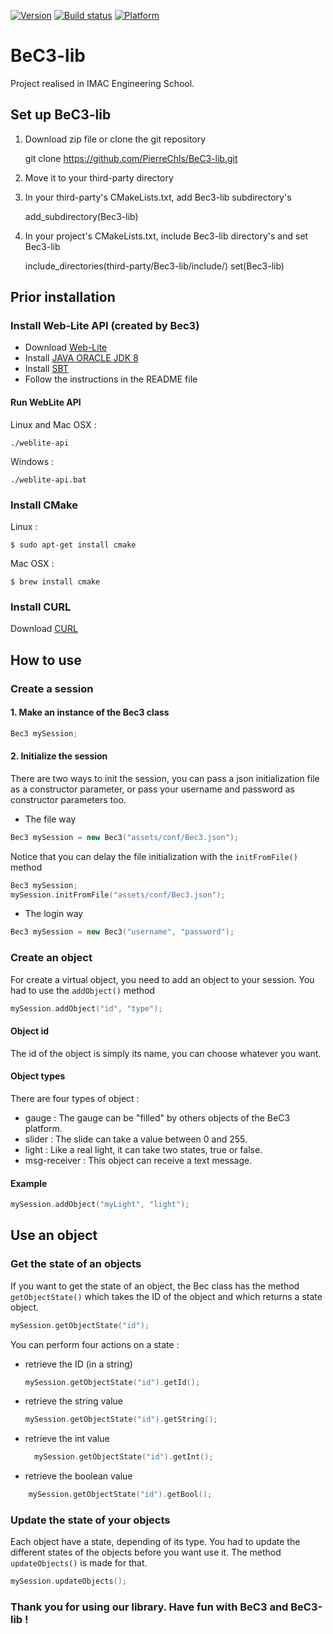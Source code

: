 [![Version](https://img.shields.io/badge/version-1.0-green.svg)](https://img.shields.io/badge/version-1.0-green.svg) [![Build status](https://img.shields.io/badge/build-passing-green.svg)](https://img.shields.io/badge/build-passing-green.svg) [![Platform](https://img.shields.io/badge/platform-Linux%20%7C%20OS%20X%20%7C%20Windows-lightgrey.svg)](https://img.shields.io/badge/platform-Linux%20%7C%20OS%20X%20%7C%20Windows-lightgrey.svg)

# BeC3-lib

Project realised in IMAC Engineering School.

## Set up BeC3-lib

1) Download zip file or clone the git repository

    git clone https://github.com/PierreChls/BeC3-lib.git

2) Move it to your third-party directory

3) In your third-party's CMakeLists.txt, add Bec3-lib subdirectory's

    add_subdirectory(Bec3-lib)

4) In your project's CMakeLists.txt, include Bec3-lib directory's and set Bec3-lib

    include_directories(third-party/Bec3-lib/include/)
    set(Bec3-lib)

## Prior installation



### Install Web-Lite API (created by Bec3)

- Download [Web-Lite](https://drive.google.com/file/d/0ByN00DGNcsTBSUZDbWktbXh2RHM/view?usp=sharing)
- Install [JAVA ORACLE JDK 8](http://www.oracle.com/technetwork/java/javase/downloads/jdk8-downloads-2133151.html)
- Install [SBT](http://www.scala-sbt.org/download.html)
- Follow the instructions in the README file

#### Run WebLite API

Linux and Mac OSX :

	./weblite-api

Windows :

	./weblite-api.bat

### Install CMake

Linux :

    $ sudo apt-get install cmake

Mac OSX :

    $ brew install cmake


### Install CURL

Download [CURL](http://curl.haxx.se/download.html)

## How to use

### Create a session
#### 1. Make an instance of the Bec3 class
```cpp
Bec3 mySession;
```
#### 2. Initialize the session
There are two ways to init the session, you can pass a json initialization file as a constructor parameter, or pass your username and password as constructor parameters too.
* The file way
```cpp
Bec3 mySession = new Bec3("assets/conf/Bec3.json");
```
Notice that you can delay the file initialization with the `initFromFile()` method
```cpp
Bec3 mySession;
mySession.initFromFile("assets/conf/Bec3.json");
```
* The login way
```cpp
Bec3 mySession = new Bec3("username", "password");
```

### Create an object
For create a virtual object, you need to add an object to your session. You had to use the `addObject()` method
```cpp
mySession.addObject("id", "type");
```
#### Object id
The id of the object is simply its name, you can choose whatever you want.
#### Object types
There are four types of object :
* gauge : The gauge can be "filled" by others objects of the BeC3 platform.
* slider : The slide can take a value between 0 and 255.
* light : Like a real light, it can take two states, true or false.
* msg-receiver : This object can receive a text message.

#### Example
```cpp
mySession.addObject("myLight", "light");
```
## Use an object
### Get the state of an objects
If you want to get the state of an object, the Bec class has the method `getObjectState()` which takes the ID of the object and which returns a state object.
```cpp
mySession.getObjectState("id");
```
You can perform four actions on a state :
* retrieve the ID (in a string)
  ```cpp
  mySession.getObjectState("id").getId();
  ```
* retrieve the string value
  ```cpp
  mySession.getObjectState("id").getString();
  ```
* retrieve the int value
  ```cpp
	mySession.getObjectState("id").getInt();
  ```
* retrieve the boolean value
```cpp
	mySession.getObjectState("id").getBool();
```

### Update the state of your objects
Each object have a state, depending of its type.
You had to update the different states of the objects before you want use it.
The method `updateObjects()` is made for that.
```cpp
mySession.updateObjects();
```
### Thank you for using our library. Have fun with BeC3 and BeC3-lib !
